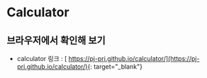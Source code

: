 # Calculator

## 브라우저에서 확인해 보기

-   calculator 링크 : [ https://pj-pri.github.io/calculator/](https://pj-pri.github.io/calculator/){: target="\_blank"}
